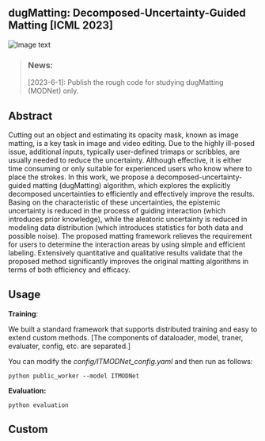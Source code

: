 ## dugMatting: Decomposed-Uncertainty-Guided Matting [ICML 2023]

![Image text](https://github.com/Fire-friend/dugMatting/tree/main/temp_fig/method.png)

> ### News:
>
> [2023-6-1]: Publish the rough code for studying dugMatting (MODNet) only.

## Abstract

Cutting out an object and estimating its opacity mask, known as image matting, is a key task in image and video editing. Due to the highly ill-posed issue, additional inputs, typically user-defined trimaps or scribbles, are usually needed to reduce the uncertainty. Although effective, it is either time consuming or only suitable for experienced users who know where to place the strokes. In this work, we propose a decomposed-uncertainty-guided matting (dugMatting) algorithm, which explores the explicitly decomposed uncertainties to efficiently and effectively improve the results. Basing on the characteristic of these uncertainties, the epistemic uncertainty is reduced in the process of guiding interaction (which introduces prior knowledge), while the aleatoric uncertainty is reduced in modeling data distribution (which introduces statistics for both data and possible noise). The proposed matting framework relieves the requirement for users to determine the interaction areas by using simple and efficient labeling. Extensively quantitative and qualitative results validate that the proposed method significantly improves the original matting algorithms in terms of both efficiency and efficacy.

## Usage

**Training**:

We built a standard framework that supports distributed training and easy to extend custom methods. [The components of dataloader, model, traner, evaluater, config, etc. are separated.]

You can modify the  *config/ITMODNet_config.yaml* and then run as follows:

`python public_worker --model ITMODNet`

**Evaluation:**

`python evaluation `

## Custom

